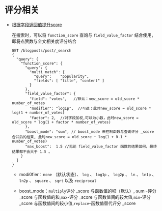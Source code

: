 # 评分相关

- [根据字段返回值提升score](https://www.elastic.co/guide/cn/elasticsearch/guide/current/boosting-by-popularity.html#_boost_mode)
	
	在搜索时，可以将 `function_score` 查询与 `field_value_factor` 结合使用，即将点赞数与全文相关度评分结合 

	```
	GET /blogposts/post/_search
	{
	  "query": {
		"function_score": { 
		  "query": { 
			"multi_match": {
			  "query":    "popularity",
			  "fields": [ "title", "content" ]
			}
		  },
		  "field_value_factor": { 
			"field": "votes",   //默认：new_score = old_score * number_of_votes
			"modifier": "log1p",  //可选；此时new_score = old_score * log(1 + number_of_votes)
			"factor": 2,  //对字段加权,可以为小数，此时new_score = old_score * log(1 + factor * number_of_votes)
		  },
		  "boost_mode": "sum", // boost_mode 来控制函数与查询评分 _score 合并后的结果, 此时new_score = old_score + log(1 + 0.1 * number_of_votes)
		  "max_boost":  1.5 //无论 field_value_factor 函数的结果如何，最终结果都不会大于 1.5 。
		}
	  }
	}
	```
	- modi0fier：`none` （默认状态）、 `log` 、 `log1p` 、 `log2p` 、 `ln` 、 `ln1p` 、 `ln2p` 、 `square` 、 `sqrt` 以及 `reciprocal`
	
	- boost_mode：`multiply`评分 _score 与函数值的积（默认）,·sum·-评分 _score 与函数值的和,`max`-评分 _score 与函数值间的较大值,`min`-评分 _score 与函数值间的较小值,`replace`-函数值替代评分 _score

